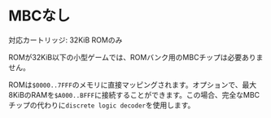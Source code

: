 # MBCなし

対応カートリッジ: 32KiB ROMのみ

ROMが32KiB以下の小型ゲームでは、ROMバンク用のMBCチップは必要ありません。

ROMは`$0000..7FFF`のメモリに直接マッピングされます。オプションで、最大8KiBのRAMを`$A000..BFFF`に接続することができます。この場合、完全なMBCチップの代わりに`discrete logic decoder`を使用します。

